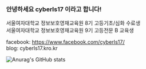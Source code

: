 ### 안녕하세요 cyberls17 이라고 합니다!

서울여자대학교 정보보호영재교육원 8기 고등기초/심화 수료생<br>
서울여자대학교 정보보호영재교육원 9기 고등전문 B 교육생<br>

facebook: https://www.facebook.com/cyberls17/<br>
blog: cyberls17.kro.kr
<!--
**cyberls17/cyberls17** is a ✨ _special_ ✨ repository because its `README.md` (this file) appears on your GitHub profile.

Here are some ideas to get you started:

- 🔭 I’m currently working on ...
- 🌱 I’m currently learning ...
- 👯 I’m looking to collaborate on ...
- 🤔 I’m looking for help with ...
- 💬 Ask me about ...
- 📫 How to reach me: ...
- 😄 Pronouns: ...
- ⚡ Fun fact: ...
-->
![Anurag's GitHub stats](https://github-readme-stats.vercel.app/api?username=cyberls17&show_icons=true&theme=radical)
